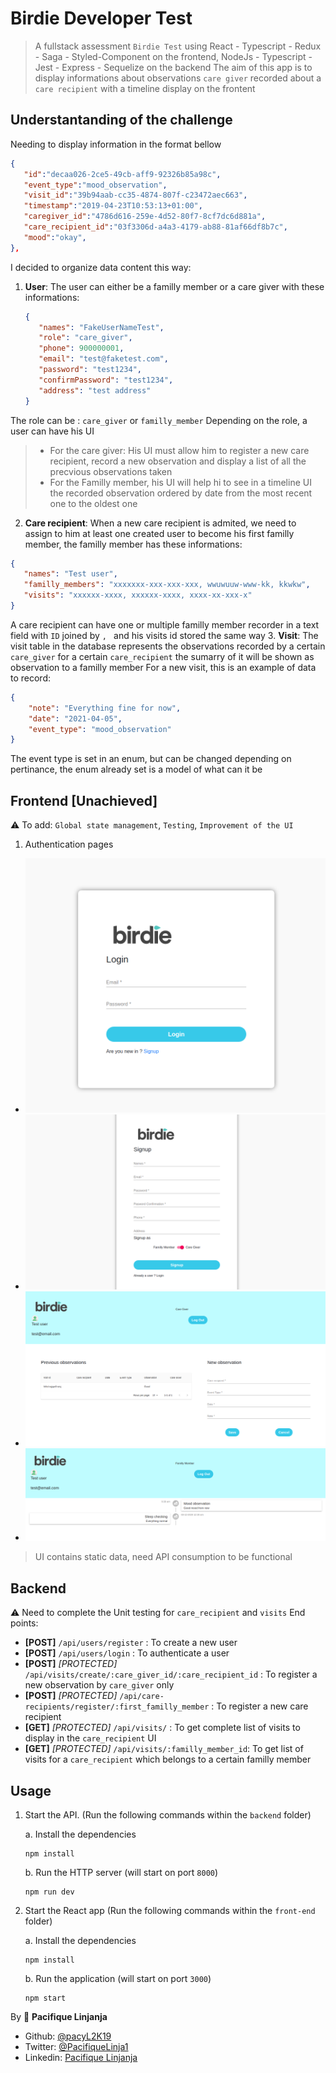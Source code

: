 # Birdie Developer Test

> A fullstack assessment `Birdie Test` using React - Typescript - Redux - Saga - Styled-Component on the frontend, NodeJs - Typescript - Jest - Express - Sequelize on the backend
> The aim of this app is to display informations about observations `care giver` recorded about a `care recipient` with a timeline display on the frontent

## Understantanding of the challenge

Needing to display information in the format bellow
``` json
{  
   "id":"decaa026-2ce5-49cb-aff9-92326b85a98c",
   "event_type":"mood_observation",
   "visit_id":"39b94aab-cc35-4874-807f-c23472aec663",
   "timestamp":"2019-04-23T10:53:13+01:00",
   "caregiver_id":"4786d616-259e-4d52-80f7-8cf7dc6d881a",
   "care_recipient_id":"03f3306d-a4a3-4179-ab88-81af66df8b7c",
   "mood":"okay",
},
```
I decided to organize data content this way: 

1. **User**: The user can either be a familly member or a care giver with these informations: 
   ``` json
   {
      "names": "FakeUserNameTest",
      "role": "care_giver",
      "phone": 900000001,
      "email": "test@faketest.com",
      "password": "test1234",
      "confirmPassword": "test1234",
      "address": "test address"
   }
   ```
The role can be : `care_giver` or `familly_member`
Depending on the role, a user can have his UI 
> - For the care giver: His UI must allow him to register a new care recipient, record a new observation and display a list of all the precvious observations taken
> - For the Familly member, his UI will help hi to see in a timeline UI the recorded observation ordered by date from the most recent one to the oldest one
2. **Care recipient**: When a new care recipient is admited, we need to assign to him at least one created user to become his first familly member, the familly member has these informations: 
``` json
{
   "names": "Test user",
   "familly_members": "xxxxxxx-xxx-xxx-xxx, wwuwuuw-www-kk, kkwkw",
   "visits": "xxxxxx-xxxx, xxxxxx-xxxx, xxxx-xx-xxx-x"
}
```
A care recipient can have one or multiple familly member recorder in a text field with `ID` joined by `, ` and his visits id stored the same way
3. **Visit**: The visit table in the database represents the observations recorded by a certain `care_giver` for a certain `care_recipient` the sumarry of it will be shown as observation to a familly member
For a new visit, this is an example of data to record: 
``` json
{
    "note": "Everything fine for now",
    "date": "2021-04-05",
    "event_type": "mood_observation"
}
```
The event type is set in an enum, but can be changed depending on pertinance, the enum already set is a model of what can it be

## Frontend [Unachieved]
:warning: To add: `Global state management`, `Testing`, `Improvement of the UI`

1. Authentication pages
- ![screenshot](screenshots/loginswusj.png)
- ![screenshot](screenshots/signup.png)
- ![screenshot](screenshots/caregiver.png)
- ![screenshot](screenshots/famillmember.png)

> UI contains static data, need API consumption to be functional

## Backend 
:warning: Need to complete the Unit testing for `care_recipient` and `visits`
End points: 
- **[POST]** `/api/users/register` : To create a new user
- **[POST]** `/api/users/login` : To authenticate a user
- **[POST]** *[PROTECTED]* `/api/visits/create/:care_giver_id/:care_recipient_id` : To register a new observation by `care_giver` only
- **[POST]** *[PROTECTED]* `/api/care-recipients/register/:first_familly_member` : To register a new care recipient
- **[GET]** *[PROTECTED]* `/api/visits/` : To get complete list of visits to display in the `care_recipient` UI
- **[GET]** *[PROTECTED]* `/api/visits/:familly_member_id`: To get list of visits for a `care_recipient` which belongs to a certain familly member
## Usage

1. Start the API. (Run the following commands within the `backend` folder)

   a. Install the dependencies
   ```
   npm install
   ```
   
   b. Run the HTTP server (will start on port `8000`)
   ```
   npm run dev
   ```
2. Start the React app  (Run the following commands within the `front-end` folder)

    a. Install the dependencies
   ```
   npm install
   ```
   
   b. Run the application (will start on port `3000`)
   ```
   npm start
   ```
By 
👤 **Pacifique Linjanja**
- Github: [@pacyL2K19](https://github.com/pacyL2K19)
- Twitter: [@PacifiqueLinja1](https://twitter.com/PacifiqueLinja1)
- Linkedin: [Pacifique Linjanja](https://www.linkedin.com/in/pacifique-linjanja/)
